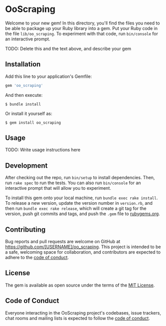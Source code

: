 # OoScraping

Welcome to your new gem! In this directory, you'll find the files you need to be able to package up your Ruby library into a gem. Put your Ruby code in the file `lib/oo_scraping`. To experiment with that code, run `bin/console` for an interactive prompt.

TODO: Delete this and the text above, and describe your gem

## Installation

Add this line to your application's Gemfile:

```ruby
gem 'oo_scraping'
```

And then execute:

    $ bundle install

Or install it yourself as:

    $ gem install oo_scraping

## Usage

TODO: Write usage instructions here

## Development

After checking out the repo, run `bin/setup` to install dependencies. Then, run `rake spec` to run the tests. You can also run `bin/console` for an interactive prompt that will allow you to experiment.

To install this gem onto your local machine, run `bundle exec rake install`. To release a new version, update the version number in `version.rb`, and then run `bundle exec rake release`, which will create a git tag for the version, push git commits and tags, and push the `.gem` file to [rubygems.org](https://rubygems.org).

## Contributing

Bug reports and pull requests are welcome on GitHub at https://github.com/[USERNAME]/oo_scraping. This project is intended to be a safe, welcoming space for collaboration, and contributors are expected to adhere to the [code of conduct](https://github.com/[USERNAME]/oo_scraping/blob/master/CODE_OF_CONDUCT.md).


## License

The gem is available as open source under the terms of the [MIT License](https://opensource.org/licenses/MIT).

## Code of Conduct

Everyone interacting in the OoScraping project's codebases, issue trackers, chat rooms and mailing lists is expected to follow the [code of conduct](https://github.com/[USERNAME]/oo_scraping/blob/master/CODE_OF_CONDUCT.md).
